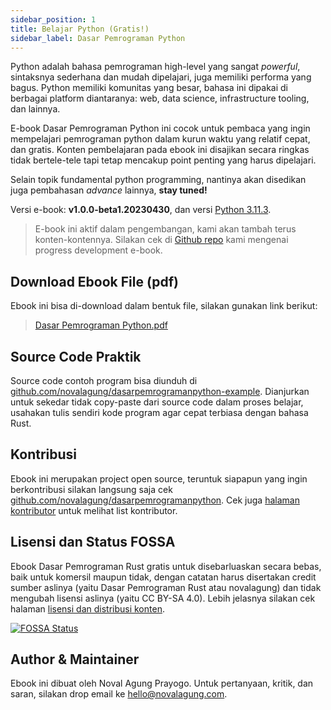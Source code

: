 ```yaml
---
sidebar_position: 1
title: Belajar Python (Gratis!)
sidebar_label: Dasar Pemrograman Python
---
```


Python adalah bahasa pemrograman high-level yang sangat *powerful*, sintaksnya sederhana dan mudah dipelajari, juga memiliki performa yang bagus. Python memiliki komunitas yang besar, bahasa ini dipakai di berbagai platform diantaranya: web, data science, infrastructure tooling, dan lainnya.

E-book Dasar Pemrograman Python ini cocok untuk pembaca yang ingin mempelajari pemrograman python dalam kurun waktu yang relatif cepat, dan gratis. Konten pembelajaran pada ebook ini disajikan secara ringkas tidak bertele-tele tapi tetap mencakup point penting yang harus dipelajari.

Selain topik fundamental python programming, nantinya akan disedikan juga pembahasan *advance* lainnya, **stay tuned!**

Versi e-book: **v1.0.0-beta1.20230430**, dan versi [Python 3.11.3](https://www.python.org/downloads/release/python-3106/).

> E-book ini aktif dalam pengembangan, kami akan tambah terus konten-kontennya. Silakan cek di [Github repo](https://github.com/novalagung/dasarpemrogramanpython) kami mengenai progress development e-book.

## Download Ebook File (pdf)

Ebook ini bisa di-download dalam bentuk file, silakan gunakan link berikut:

> [Dasar Pemrograman Python.pdf](https://github.com/novalagung/dasarpemrogramanpython/raw/ebooks/dasarpemrogramanpython.pdf?v=beta1.20230430)

## Source Code Praktik

Source code contoh program bisa diunduh di [github.com/novalagung/dasarpemrogramanpython-example](https://github.com/novalagung/dasarpemrogramanpython-example). Dianjurkan untuk sekedar tidak copy-paste dari source code dalam proses belajar, usahakan tulis sendiri kode program agar cepat terbiasa dengan bahasa Rust.

## Kontribusi

Ebook ini merupakan project open source, teruntuk siapapun yang ingin berkontribusi silakan langsung saja cek [github.com/novalagung/dasarpemrogramanpython](https://github.com/novalagung/dasarpemrogramanpython). Cek juga [halaman kontributor](https://dasarpemrogramanpython.novalagung.com/CONTRIBUTING) untuk melihat list kontributor.

## Lisensi dan Status FOSSA

Ebook Dasar Pemrograman Rust gratis untuk disebarluaskan secara bebas, baik untuk komersil maupun tidak, dengan catatan harus disertakan credit sumber aslinya (yaitu Dasar Pemrograman Rust atau novalagung) dan tidak mengubah lisensi aslinya (yaitu CC BY-SA 4.0). Lebih jelasnya silakan cek halaman [lisensi dan distribusi konten](/LICENSE).

[![FOSSA Status](https://app.fossa.io/api/projects/git%2Bgithub.com%2Fnovalagung%2Fdasarpemrogramanpython.svg?type=large)](https://app.fossa.io/projects/git%2Bgithub.com%2Fnovalagung%2Fdasarpemrogramanpython?ref=badge_large)

## Author & Maintainer

Ebook ini dibuat oleh Noval Agung Prayogo. Untuk pertanyaan, kritik, dan saran, silakan drop email ke hello@novalagung.com.
